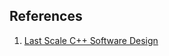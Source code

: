 

## References

1. [Last Scale C++ Software
Design](http://www.amazon.com/Large-Scale-Software-Design-John-Lakos/dp/0201633620)

